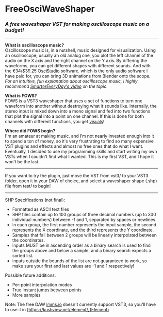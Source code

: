 # FreeOsciWaveShaper
### *A free waveshaper VST for making oscilloscope music on a budget!*

----------

**What is oscilloscope music?**  
Oscilloscope music is, in a nutshell, music designed for visualization. Using an oscilloscope, usually an old analog one, you plot the left channel of the audio on the X axis and the right channel on the Y axis. By differing the waveforms, you can get different shapes with different sounds. And with the €34/$39.25 [OsciStudio](https://oscilloscopemusic.com/oscistudio.php) software, which is the only audio software I have paid for, you can bring 3D animations from Blender onto the scope.  
*For an intuitive, fun explanation about oscilloscope music, I highly recommend [SmarterEveryDay's video](https://www.youtube.com/watch?v=4gibcRfp4zA) on the topic.*

**What is FOWS?**  
FOWS is a VST3 waveshaper that uses a set of functions to turn one waveform into another without destroying what it sounds like. Internally, the stereo input is mixed down into a mono signal and fed into two functions that plot the signal into a point on one channel. If this is done for both channels with different functions, you get [visuals](https://youtu.be/YyP5Ri4NXtg "Demonstration of an early-prototype algorithm")!

**Where did FOWS begin?**  
I'm an amateur at making music, and I'm not nearly invested enough into it to spend a ton of money, so it's very frustrating to find so many expensive VST plugins and effects and almost no free ones that do what I want. Eventually, I decided to use my programming skills and start writing my own VSTs when I couldn't find what I wanted. This is my first VST, and I hope it won't be the last.

----------

If you want to try the plugin, just move the VST from vst3/ to your VST3 folder, open it in your DAW of choice, and select a waveshaper shape (.shp) file from test/ to begin!

----------

SHP Specifications (not final):
- Formatted as ASCII text files
- SHP files contain up to 100 groups of three decimal numbers (up to 300 individual numbers) between -1 and 1, separated by spaces or newlines.
- In each group, the first number represents the input sample, the second represents the X coordinate, and the third represents the Y coordinate.
- Samples that fall between 2 groups will be linearly interpolated between the coordinates.
- Inputs MUST be in ascending order as a binary search is used to find the groups above and below a sample, and a binary search expects a sorted list.
- Inputs outside the bounds of the list are not guaranteed to work, so make sure your first and last values are -1 and 1 respectively!

Possible future additions:
- Per-point interpolation modes
- True instant jumps between points
- More samples

Note: The free DAW [lmms.io](LMMS) doesn't currently support VST3, so you'll have to use it in [https://kushview.net/element/](Element)
